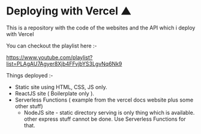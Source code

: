 # Deploying with Vercel ▲

This is a repository with the code of the websites and the API which i deploy with Vercel

You can checkout the playlist here :-

https://www.youtube.com/playlist?list=PLAgAU7Agyer8Xjb4FFvjbYS3LgvNq6Nk9

Things deployed :-

- Static site using HTML, CSS, JS only.
- ReactJS site ( Boilerplate only ).
- Serverless Functions ( example from the vercel docs website plus some other stuff)
  - NodeJS site - static directory serving is only thing which is available. other express stuff cannot be done. Use Serverless Functions for that.
